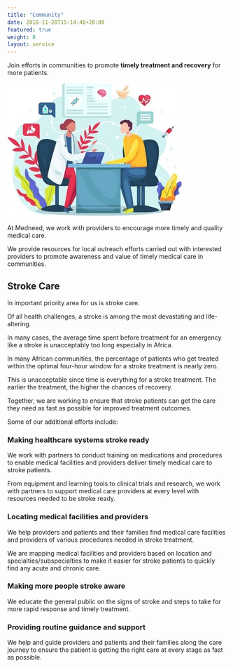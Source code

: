 ```yaml
---
title: "Community"
date: 2018-11-28T15:14:48+20:00 
featured: true
weight: 8
layout: service
---
```


Join efforts in communities to promote **timely treatment and recovery** for more patients.

![Medical Community](/images/illustrations/patient.jpg)
 

At Medneed, we work with providers to encourage more timely and quality medical care.

We provide resources for local outreach efforts carried out with interested providers to promote awareness and value of timely medical care in communities.

## Stroke Care

In important priority area for us is stroke care. 

Of all health challenges, a stroke is among the most devastating and life-altering. 

In many cases, the average time spent before treatment for an emergency like a stroke is unacceptably too long especially in Africa. 

In many African communities, the percentage of patients who get treated within the optimal four-hour window for a stroke treatment is nearly zero. 

This is unacceptable since time is everything for a stroke treatment. The earlier the treatment, the higher the chances of recovery.

Together, we are working to ensure that stroke patients can get the care they need as fast as possible for improved treatment outcomes. 

Some of our additional efforts include:


### Making healthcare systems stroke ready 

We work with partners to conduct training on medications and procedures to enable medical facilities and providers deliver timely medical care to stroke patients. 

From equipment and learning tools to clinical trials and research, we work with partners to support medical care providers at every level with resources needed to be stroke ready.


### Locating medical facilities and providers 

We help providers and patients and their families find medical care facilities and providers of various procedures needed in stroke treatment. 

We are mapping medical facilities and providers based on location and specialties/subspecialties to make it easier for stroke patients to quickly find any acute and chronic care.

### Making more people stroke aware 

We educate the general public on the signs of stroke and steps to take for more rapid response and timely treatment.

### Providing routine guidance and support

We help and guide providers and patients and their families along the care journey to ensure the patient is getting the right care at every stage as fast as possible.

<br>

